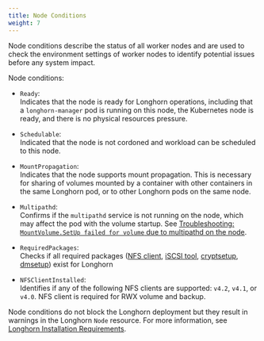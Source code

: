 ```yaml
---
title: Node Conditions
weight: 7
---
```


Node conditions describe the status of all worker nodes and are used to check the environment settings of worker nodes to identify potential issues before any system impact.

Node conditions:

- `Ready`:  
  Indicates that the node is ready for Longhorn operations, including that a `longhorn-manager` pod is running on this node, the Kubernetes node is ready, and there is no physical resources pressure.  

- `Schedulable`:  
  Indicated that the node is not cordoned and workload can be scheduled to this node.

- `MountPropagation`:  
  Indicates that the node supports mount propagation. This is necessary for sharing of volumes mounted by a container with other containers in the same Longhorn pod, or to other Longhorn pods on the same node.  

- `Multipathd`:  
  Confirms if the `multipathd` service is not running on the node, which may affect the pod with the volume startup. See [Troubleshooting: `MountVolume.SetUp failed for volume` due to multipathd on the node](../../../../../kb/troubleshooting-volume-with-multipath).  

- `RequiredPackages`:  
  Checks if all required packages ([NFS client](../../../deploy/install/#installing-nfsv4-client), [iSCSI tool](../../../deploy/install/#installing-open-iscsi), [cryptsetup](../../../deploy/install/#installing-cryptsetup-and-luks), [dmsetup](../../../deploy/install/#installing-device-mapper-userspace-tool)) exist for Longhorn  

- `NFSClientInstalled`:  
  Identifies if any of the following NFS clients are supported: `v4.2`, `v4.1`, or `v4.0`. NFS client is required for RWX volume and backup.  

Node conditions do not block the Longhorn deployment but they result in warnings in the Longhorn `Node` resource.
For more information, see [Longhorn Installation Requirements](../../../deploy/install/#installation-requirements).
